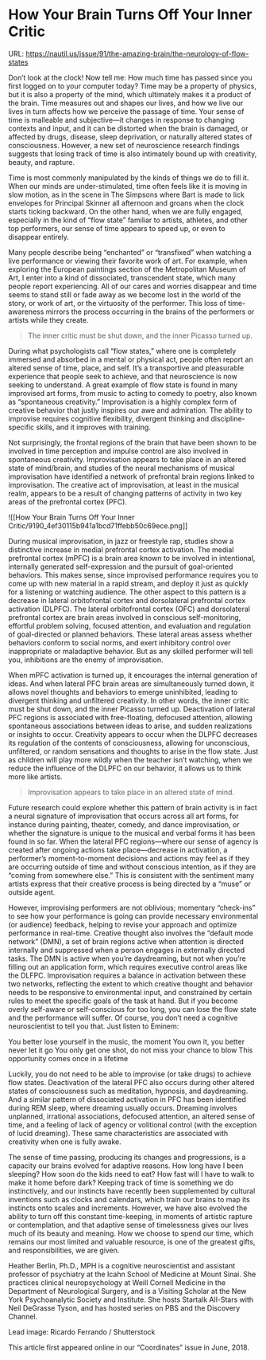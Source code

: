 # How Your Brain Turns Off Your Inner Critic

URL: https://nautil.us/issue/91/the-amazing-brain/the-neurology-of-flow-states

Don’t look at the clock! Now tell me: How much time has passed since you first logged on to your computer today? Time may be a property of physics, but it is also a property of the mind, which ultimately makes it a product of the brain. Time measures out and shapes our lives, and how we live our lives in turn affects how we perceive the passage of time. Your sense of time is malleable and subjective—it changes in response to changing contexts and input, and it can be distorted when the brain is damaged, or affected by drugs, disease, sleep deprivation, or naturally altered states of consciousness. However, a new set of neuroscience research findings suggests that losing track of time is also intimately bound up with creativity, beauty, and rapture.

Time is most commonly manipulated by the kinds of things we do to fill it. When our minds are under-stimulated, time often feels like it is moving in slow motion, as in the scene in The Simpsons where Bart is made to lick envelopes for Principal Skinner all afternoon and groans when the clock starts ticking backward. On the other hand, when we are fully engaged, especially in the kind of “flow state” familiar to artists, athletes, and other top performers, our sense of time appears to speed up, or even to disappear entirely.

Many people describe being “enchanted” or “transfixed” when watching a live performance or viewing their favorite work of art. For example, when exploring the European paintings section of the Metropolitan Museum of Art, I enter into a kind of dissociated, transcendent state, which many people report experiencing. All of our cares and worries disappear and time seems to stand still or fade away as we become lost in the world of the story, or work of art, or the virtuosity of the performer. This loss of time-awareness mirrors the process occurring in the brains of the performers or artists while they create.

> The inner critic must be shut down, and the inner Picasso turned up.

During what psychologists call “flow states,” where one is completely immersed and absorbed in a mental or physical act, people often report an altered sense of time, place, and self. It’s a transportive and pleasurable experience that people seek to achieve, and that neuroscience is now seeking to understand. A great example of flow state is found in many improvised art forms, from music to acting to comedy to poetry, also known as “spontaneous creativity.” Improvisation is a highly complex form of creative behavior that justly inspires our awe and admiration. The ability to improvise requires cognitive flexibility, divergent thinking and discipline-specific skills, and it improves with training.

Not surprisingly, the frontal regions of the brain that have been shown to be involved in time perception and impulse control are also involved in spontaneous creativity. Improvisation appears to take place in an altered state of mind/brain, and studies of the neural mechanisms of musical improvisation have identified a network of prefrontal brain regions linked to improvisation. The creative act of improvisation, at least in the musical realm, appears to be a result of changing patterns of activity in two key areas of the prefrontal cortex (PFC).

![[How Your Brain Turns Off Your Inner Critic/9190_4ef30115b941a1bcd71ffebb50c69ece.png]]

During musical improvisation, in jazz or freestyle rap, studies show a distinctive increase in medial prefrontal cortex activation. The medial prefrontal cortex (mPFC) is a brain area known to be involved in intentional, internally generated self-expression and the pursuit of goal-oriented behaviors. This makes sense, since improvised performance requires you to come up with new material in a rapid stream, and deploy it just as quickly for a listening or watching audience. The other aspect to this pattern is a decrease in lateral orbitofrontal cortex and dorsolateral prefrontal cortex activation (DLPFC). The lateral orbitofrontal cortex (OFC) and dorsolateral prefrontal cortex are brain areas involved in conscious self-monitoring, effortful problem solving, focused attention, and evaluation and regulation of goal-directed or planned behaviors. These lateral areas assess whether behaviors conform to social norms, and exert inhibitory control over inappropriate or maladaptive behavior. But as any skilled performer will tell you, inhibitions are the enemy of improvisation.

When mPFC activation is turned up, it encourages the internal generation of ideas. And when lateral PFC brain areas are simultaneously turned down, it allows novel thoughts and behaviors to emerge uninhibited, leading to divergent thinking and unfiltered creativity. In other words, the inner critic must be shut down, and the inner Picasso turned up. Deactivation of lateral PFC regions is associated with free-floating, defocused attention, allowing spontaneous associations between ideas to arise, and sudden realizations or insights to occur. Creativity appears to occur when the DLPFC decreases its regulation of the contents of consciousness, allowing for unconscious, unfiltered, or random sensations and thoughts to arise in the flow state. Just as children will play more wildly when the teacher isn’t watching, when we reduce the influence of the DLPFC on our behavior, it allows us to think more like artists.

> Improvisation appears to take place in an altered state of mind.

Future research could explore whether this pattern of brain activity is in fact a neural signature of improvisation that occurs across all art forms, for instance during painting, theater, comedy, and dance improvisation, or whether the signature is unique to the musical and verbal forms it has been found in so far. When the lateral PFC regions—where our sense of agency is created after ongoing actions take place—decrease in activation, a performer’s moment-to-moment decisions and actions may feel as if they are occurring outside of time and without conscious intention, as if they are “coming from somewhere else.” This is consistent with the sentiment many artists express that their creative process is being directed by a “muse” or outside agent.

However, improvising performers are not oblivious; momentary “check-ins” to see how your performance is going can provide necessary environmental (or audience) feedback, helping to revise your approach and optimize performance in real-time. Creative thought also involves the “default mode network” (DMN), a set of brain regions active when attention is directed internally and suppressed when a person engages in externally directed tasks. The DMN is active when you’re daydreaming, but not when you’re filling out an application form, which requires executive control areas like the DLFPC. Improvisation requires a balance in activation between these two networks, reflecting the extent to which creative thought and behavior needs to be responsive to environmental input, and constrained by certain rules to meet the specific goals of the task at hand. But if you become overly self-aware or self-conscious for too long, you can lose the flow state and the performance will suffer. Of course, you don’t need a cognitive neuroscientist to tell you that. Just listen to Eminem:

You better lose yourself in the music, the moment
You own it, you better never let it go
You only get one shot, do not miss your chance to blow
This opportunity comes once in a lifetime

Luckily, you do not need to be able to improvise (or take drugs) to achieve flow states. Deactivation of the lateral PFC also occurs during other altered states of consciousness such as meditation, hypnosis, and daydreaming. And a similar pattern of dissociated activation in PFC has been identified during REM sleep, where dreaming usually occurs. Dreaming involves unplanned, irrational associations, defocused attention, an altered sense of time, and a feeling of lack of agency or volitional control (with the exception of lucid dreaming). These same characteristics are associated with creativity when one is fully awake.

The sense of time passing, producing its changes and progressions, is a capacity our brains evolved for adaptive reasons. How long have I been sleeping? How soon do the kids need to eat? How fast will I have to walk to make it home before dark? Keeping track of time is something we do instinctively, and our instincts have recently been supplemented by cultural inventions such as clocks and calendars, which train our brains to map its instincts onto scales and increments. However, we have also evolved the ability to turn off this constant time-keeping, in moments of artistic rapture or contemplation, and that adaptive sense of timelessness gives our lives much of its beauty and meaning. How we choose to spend our time, which remains our most limited and valuable resource, is one of the greatest gifts, and responsibilities, we are given.

Heather Berlin, Ph.D., MPH is a cognitive neuroscientist and assistant professor of psychiatry at the Icahn School of Medicine at Mount Sinai. She practices clinical neuropsychology at Weill Cornell Medicine in the Department of Neurological Surgery, and is a Visiting Scholar at the New York Psychoanalytic Society and Institute. She hosts Startalk All-Stars with Neil DeGrasse Tyson, and has hosted series on PBS and the Discovery Channel.

Lead image: Ricardo Ferrando / Shutterstock

This article first appeared online in our “Coordinates” issue in June, 2018.